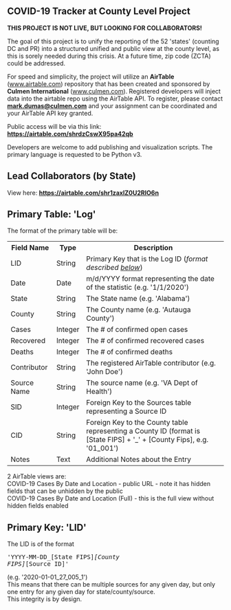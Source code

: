 <h2>COVID-19 Tracker at County Level Project</h2>

<b>THIS PROJECT IS NOT LIVE, BUT LOOKING FOR COLLABORATORS!</b>

The goal of this project is to unify the reporting of the 52 'states' (counting DC and PR) into a structured unified and public view at the county level, as this is sorely needed during this crisis.  At a future time, zip code (ZCTA) could be addressed.<br>

For speed and simplicity, the project will utilize an <b>AirTable</b> (www.airtable.com) repository that has been created and sponsored by <b>Culmen International</b> (www.culmen.com).  Registered developers will inject data into the airtable repo using the AirTable API.  To register, please contact <b>mark.dumas@culmen.com</b> and your assignment can be coordinated and your AirTable API key granted.<br>    

Public access will be via this link: <b><a href="https://airtable.com/shrdzCswX95pa42qb" target='_blank'>https://airtable.com/shrdzCswX95pa42qb</a></b><br>

Developers are welcome to add publishing and visualization scripts.  The primary language is requested to be Python v3.<br>

<h2>Lead Collaborators (by State)</h2>

View here: <b><a href="https://airtable.com/shr1zaxlZ0U2RlO6n" target='_blank'>https://airtable.com/shr1zaxlZ0U2RlO6n</a></b><br>

<h2>Primary Table: 'Log'</h2>

The format of the primary table will be:

<table>
  <tr>
    <th>Field Name</th>
    <th>Type</th>
    <th>Description</th>
  </tr>
  <tr>
    <td>LID</td>
    <td>String</td>
    <td>Primary Key that is the Log ID (<i>format described <a href='https://github.com/mezcalhead/covid-19-tracker/blob/master/README.md#primary-key-lid'>below</a></i>)</td>
  </tr>
  <tr>
    <td>Date</td>
    <td>Date</td>
    <td>m/d/YYYY format representing the date of the statistic (e.g. '1/1/2020')</td>
  </tr>
  <tr>
    <td>State</td>
    <td>String</td>
    <td>The State name (e.g. 'Alabama')</td>
  </tr>
  <tr>
    <td>County</td>
    <td>String</td>
    <td>The County name (e.g. 'Autauga County')</td>
  </tr>
  <tr>
    <td>Cases</td>
    <td>Integer</td>
    <td>The # of confirmed open cases</td>
  </tr>
  <tr>
    <td>Recovered</td>
    <td>Integer</td>
    <td>The # of confirmed recovered cases</td>
  </tr>
  <tr>
    <td>Deaths</td>
    <td>Integer</td>
    <td>The # of confirmed deaths</td>
  </tr>
  <tr>
    <td>Contributor</td>
    <td>String</td>
    <td>The registered AirTable contributor (e.g. 'John Doe')</td>
  </tr>
  <tr>
    <td>Source Name</td>
    <td>String</td>
    <td>The source name (e.g. 'VA Dept of Health')</td>
  </tr>
  <tr>
    <td>SID</td>
    <td>Integer</td>
    <td>Foreign Key to the Sources table representing a Source ID</td>
  </tr>
  <tr>
    <td>CID</td>
    <td>String</td>
    <td>Foreign Key to the County table representing a County ID (format is [State FIPS] + '_' + [County Fips], e.g. '01_001')</td>
  </tr>
  <tr>
    <td>Notes</td>
    <td>Text</td>
    <td>Additional Notes about the Entry</td>
  </tr>
</table>

2 AirTable views are:<br>
COVID-19 Cases By Date and Location - public URL - note it has hidden fields that can be unhidden by the public<br>
COVID-19 Cases By Date and Location (Full) - this is the full view without hidden fields enabled<br>

<h2>Primary Key: 'LID'</h2>

The LID is of the format <pre>'YYYY-MM-DD_[State FIPS]_[County FIPS]_[Source ID]'</pre> (e.g. '2020-01-01_27_005_1')<br>
This means that there can be multiple sources for any given day, but only one entry for any given day for state/county/source.<br>
This integrity is by design.

